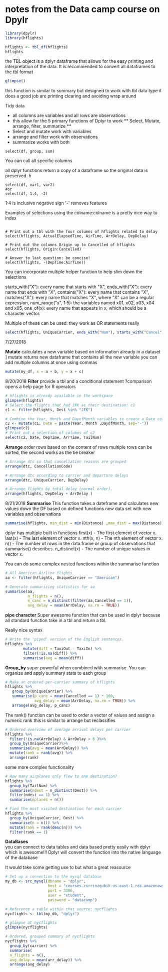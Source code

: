 # notes from the Data camp course on Dpylr

```r
library(dpylr)
library(hflights)

hflights <- tbl_df(hflights)
hflights
```

the TBL object is a dplyr dataframe that allows for the easy printing and interpretation of the data.  It is recommended to convert all dataframes to the tbl format

```r
glimpse()
```
this function is similar to summary but designed to work with tbl data type it does a good job are printing clearing and avoiding wrap around

Tidy data
- all columns are variables and all rows are observations
- this allow for the 5 primary functions of Dplyr to work
** Select, Mutate, arrange, filter, summarize **
- Select and mutate work with variables
- arrange and filter work with observations
- summarize works with both

```{r}
select(df, group, sum)
```
You can call all specific columns

all dplyr functions return a copy of a dataframe so the original data is preserved.
h
```{r}
select(df, var1, var2)
#or
select(df, 1:4, -2)
```
1:4 is inclusive
negative sign '-' removes features

Examples of selections
using the colname:colname is a pretty nice way to index
```{r}

# Print out a tbl with the four columns of hflights related to delay
select(hflights, ActualElapsedTime, AirTime, ArrDelay, DepDelay)

# Print out the columns Origin up to Cancelled of hflights
select(hflights, Origin:Cancelled)

# Answer to last question: be concise!
select(hflights, -(DepTime:AirTime))
```

You can incorporate multiple helper function to help slim down the selections

starts_with("X"): every name that starts with "X",
ends_with("X"): every name that ends with "X",
contains("X"): every name that contains "X",
matches("X"): every name that matches "X", where "X" can be a regular expression,
num_range("x", 1:5): the variables named x01, x02, x03, x04 and x05,
one_of(x): every name that appears in x, which should be a character vector.

Multiple of these can be used. they work as OR statements really
```r
select(hflights, UniqueCarrier, ends_with("Num"), starts_with("Cancel"))
```

7/27/2018

**Mutate**
calculates a new variable based on information already in a dataset ]
mutate returns new dataframe that contains all the new variable
you can add multiple columns at once using commas
```r
mutate(my_df, x = a + b, y = x + c)
```
8/20/2018
**Filter**
provide a tbl  and a conditional statement
?comparison opens a help page for R operators

```r
# hflights is already available in the workspace
glimpse(hflights)
# Select the flights that had JFK as their destination: c1
c1 <- filter(hflights, Dest %in% "JFK")

# Combine the Year, Month and DayofMonth variables to create a Date column: c2
c2 <- mutate(c1, Date = paste(Year, Month ,DayofMonth, sep="-"))
glimpse(c2)
# Print out a selection of columns of c2
select(c2, Date, DepTime, ArrTime, TailNum)
```
**Arrange**
order rows based on the content of rows
multiple rows can be sorted, the second works as the tie breaker

```r
# Arrange dtc so that cancellation reasons are grouped
arrange(dtc, CancellationCode)

# Arrange dtc according to carrier and departure delays
arrange(dtc, UniqueCarrier, DepDelay)

# Arrange flights by total delay (normal order).
arrange(hflights, DepDelay + ArrDelay )

```

8/21/2018
**Summarise**
This function takes a dateframe and calculates new values down the DF based on defined functions
new data set with new variables and observations
```r
summarise(hflights, min_dist = min(Distance) ,max_dist = max(Distance))
```
dplyr has multiple built in functions
first(x) - The first element of vector x.
last(x) - The last element of vector x.
nth(x, n) - The nth element of vector x.
n() - The number of rows in the data.frame or group of observations that summarise() describes.
n_distinct(x) - The number of unique values in vector x.

You can do some complex nested functions within the summarise function

```r
# All American Airline flights
aa <- filter(hflights, UniqueCarrier == "American")

# Generate summarizing statistics for aa
summarise(aa,
          n_flights = n(),
          n_canc = n_distinct(filter(aa,Cancelled == 1)),
          avg_delay = mean(ArrDelay, na.rm = TRUE))
```


**pipe character**
Super awesome function that can be used in dplyr because all standard function take in a tbl and return a tbl.

Really nice syntax
```r
# Write the 'piped' version of the English sentences.
hflights %>%
        mutate(diff = TaxiOut - TaxiIn) %>%
        filter(!is.na(diff)) %>%
        summarise(avg = mean(diff))
```

**Group_by**
super powerful when combined with summarise. You can organize and apply summary stats to each group

```r
# Make an ordered per-carrier summary of hflights
hflights %>%
   group_by(UniqueCarrier) %>%
   summarise(p_canc = mean(Cancelled == 1) * 100,
             avg_delay = mean(ArrDelay, na.rm = TRUE)) %>%
   arrange(avg_delay, p_canc)
```

The rank() function can be used to order a vector of values and assign a numeric rank
this is similar to arrange but reclassifies
```r
# Ordered overview of average arrival delays per carrier
hflights %>%
  filter(!is.na(ArrDelay) & ArrDelay > 0 )%>%
  group_by(UniqueCarrier)%>%
  summarise(avg = mean(ArrDelay)) %>%
  mutate(rank = rank(avg)) %>%
  arrange(rank)
```

some more complex functionality
```r
# How many airplanes only flew to one destination?
hflights %>%
  group_by(TailNum) %>%
  summarise(ndest = n_distinct(Dest)) %>%
  filter(ndest == 1) %>%
  summarise(nplanes = n())

# Find the most visited destination for each carrier
hflights %>%
  group_by(UniqueCarrier, Dest) %>%
  summarise(n = n()) %>%
  mutate(rank = rank(desc(n))) %>%
  filter(rank == 1)
```

**DataBases**  
you can connect to data tables and data based pretty easily with dplyr which is awesome!!!
Dplyr will convert the function into the native language of the database

It would take some getting use to but what a great reasource

```r
# Set up a connection to the mysql database
my_db <- src_mysql(dbname = "dplyr",
                   host = "courses.csrrinzqubik.us-east-1.rds.amazonaws.com",
                   port = 3306,
                   user = "student",
                   password = "datacamp")

# Reference a table within that source: nycflights
nycflights <- tbl(my_db, "dplyr")

# glimpse at nycflights
glimpse(nycflights)

# Ordered, grouped summary of nycflights
nycflights %>%
  group_by(carrier) %>%
  summarise(
  n_flights = n(),
  avg_delay = mean(arr_delay)) %>%
  arrange(avg_delay)
```

